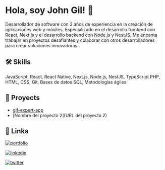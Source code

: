 
# Hola, soy John Gil! 👋


Desarrollador de software con 3 años de experiencia en la creación de aplicaciones web y móviles. Especializado en el desarrollo frontend con React, Next.js y el desarrollo backend con Node.js y NestJS. Me encanta trabajar en proyectos desafiantes y colaborar con otros desarrolladores para crear soluciones innovadoras.

## 🛠 Skills

JavaScript, React, React Native, Next.js, Node.js, NestJS, TypeScript PHP, HTML, CSS, Git, Bases de datos SQL, Metodologías ágiles


## 🚀 Proyects

* [gif-expert-app](https://gif-expert-app-liart.vercel.app/)
* [Nombre del proyecto 2](URL del proyecto 2)


## 🔗 Links
[![portfolio](https://img.shields.io/badge/my_portfolio-000?style=for-the-badge&logo=ko-fi&logoColor=white)](https://katherineoelsner.com/)

[![linkedin](https://img.shields.io/badge/linkedin-0A66C2?style=for-the-badge&logo=linkedin&logoColor=white)](linkedin.com/in/john-gil-757545216)

[![twitter](https://img.shields.io/badge/twitter-1DA1F2?style=for-the-badge&logo=twitter&logoColor=white)](https://twitter.com/)
